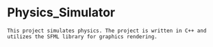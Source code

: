 # Physics_Simulator
`
This project simulates physics.
The project is written in C++ and utilizes the SFML library for graphics rendering.
`